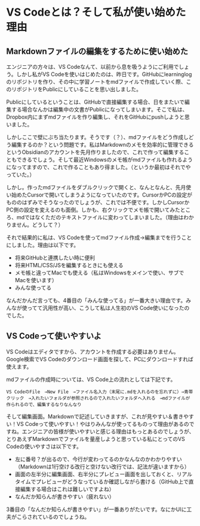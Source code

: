 # VS Codeとは？そして私が使い始めた理由

## Markdownファイルの編集をするために使い始めた

エンジニアの方々は、VS Codeなんて、以前から息を吸うようにご利用でしょう。しかし私がVS Codeを使いはじめたのは、昨日です。GitHubにlearninglogのリポジトリを作り、その中に学習ノートをmdファイルで作成していく際、このリポジトリをPublicにしていることを思い出しました。

Publicにしているということは、GitHubで直接編集する場合、日をまたいで編集する場合なんかは編集中の文書がPublicになってしまいます。そこで私は、Dropbox内にまずmdファイルを作り編集し、それをGitHubにpushしようと思いました。

しかしここで壁にぶち当たります。そうです（？）、mdファイルをどう作成しどう編集するのか？という問題です。私はMarkdownのメモを効率的に管理できるというObsidianのアカウントを先月作りましたので、これで作って編集することもできるでしょう。そして最近Windowsのメモ帳がmdファイルも作れるようになってますので、これで作ることもあり得ました。（というか最初はそれでやっていた。）

しかし。作ったmdファイルをダブルクリックで開くと、なんとなんと、先月使い始めたCursorで開いてしまうようになっていたのです。CursorかPCの設定がもののはずみでそうなったのでしょうが、これでは不便です。しかしCursorかPC側の設定を変えるのも面倒。しかも、右クリックでメモ帳で開いてみたところ、mdではなくただのテキストファイルに変わってしまいました。（理由はわかりません。どうして？）

それで結果的に私は、VS Codeを使ってmdファイル作成→編集までを行うことにしました。理由は以下です。

- 将来GitHubと連携したい時に便利
- 将来HTML/CSS/JSを編集するときにも使える
- メモ帳と違ってMacでも使える（私はWindowsをメインで使い、サブでMacを使います）
- みんな使ってる

なんだかんだ言っても、4番目の「みんな使ってる」が一番大きい理由です。みんなが使ってて汎用性が高い、こうして私は人生初のVS Code使いになったのでした。

## VS Codeって使いやすいよ

VS Codeはエディタですから、アカウントを作成する必要はありません。Google検索でVS Codeのダウンロード画面を探して、PCにダウンロードすれば使えます。

mdファイルの作成時については、VS Code上の流れとしては下記です。

`VS CodeのFile　→New File　→ファイル名入力（末尾に.mdを入れるのを忘れずに）→青帯クリック　→入れたいフォルダが参照されるので入れたいフォルダへ入れる　→mdファイルが作られるので、編集するなりなんなり`

そして編集画面。Markdownで記述していきますが、これが見やすい＆書きやすい！VS Codeって使いやすい！やはりみんなが使ってるものって理由があるのですね。エンジニアの皆様が使いやすいと感じる理由はもっとあるのでしょうが、とりあえずMarkdownでファイルを量産しようと思っている私にとってのVS Codeの使いやすさは以下です。

- 左に番号？が出るので、今行が変わってるのかなんなのかわかりやすい（Markdownは1行空ける改行と空けない改行では、記法が違いますから）
- 画面の左半分に編集画面、右半分にプレビュー画面を出しておくと、リアルタイムでプレビューがどうなっているか確認しながら書ける（GitHub上で直接編集する場合はこれは難しいですよね）
- なんだか知らんが書きやすい（疲れない）

3番目の「なんだか知らんが書きやすい」が一番ありがたいです。なにかUIに工夫がこらされているのでしょうね。
